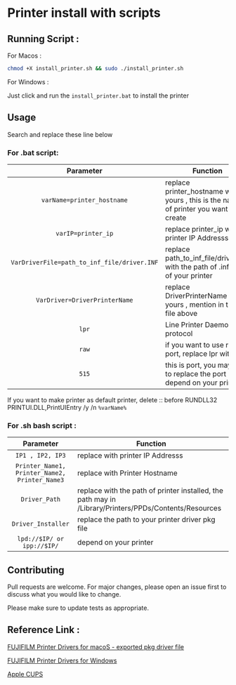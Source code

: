 # Printer install with scripts


## Running Script :

For Macos : 

```bash
chmod +X install_printer.sh && sudo ./install_printer.sh
```

For Windows :

Just click and run the `install_printer.bat` to install the printer



## Usage

Search and replace these line below

### For .bat script:

| Parameter | Function |
| :----: | --- |
| `varName=printer_hostname` | replace printer_hostname with yours , this is the name of printer you want to create |
| `varIP=printer_ip` | replace printer_ip with printer IP Addresss |
| `VarDriverFile=path_to_inf_file/driver.INF` | replace path_to_inf_file/driver.INF with the path of .inf file of your printer |
| `VarDriver=DriverPrinterName` | replace DriverPrinterName with yours , mention in the .inf file above |
| `lpr` | Line Printer Daemon protocol |
| `raw` | if you want to use raw port, replace lpr with raw |
| `515` | this is port, you may want to replace the port depend on your printer |


If you want to make printer as default printer, delete :: before RUNDLL32 PRINTUI.DLL,PrintUIEntry /y /n `%varName%`


### For .sh bash script :

| Parameter | Function |
| :----: | --- |
| `IP1 , IP2, IP3` | replace with printer IP Addresss |
| `Printer_Name1, Printer_Name2, Printer_Name3` | replace with Printer Hostname |
| `Driver_Path` | replace with the path of printer installed, the path may in /Library/Printers/PPDs/Contents/Resources |
| `Driver_Installer` | replace the path to your printer driver pkg file |
| `lpd://$IP/ or ipp://$IP/` | depend on your printer |



## Contributing

Pull requests are welcome. For major changes, please open an issue first
to discuss what you would like to change.

Please make sure to update tests as appropriate.


## Reference Link :
[FUJIFILM Printer Drivers for macoS - exported pkg driver file](https://github.com/trongtinh1212/FUJIFILM_Printer_Drivers)

[FUJIFILM Printer Drivers for Windows](https://support-fb.fujifilm.com/setupSupport.do?cid=8&ctry_code=NZ&lang_code=en)

[Apple CUPS](https://github.com/apple/cups)